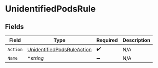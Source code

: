 # UnidentifiedPodsRule


## Fields

| Field                                                                           | Type                                                                            | Required                                                                        | Description                                                                     |
| ------------------------------------------------------------------------------- | ------------------------------------------------------------------------------- | ------------------------------------------------------------------------------- | ------------------------------------------------------------------------------- |
| `Action`                                                                        | [UnidentifiedPodsRuleAction](../../models/shared/unidentifiedpodsruleaction.md) | :heavy_check_mark:                                                              | N/A                                                                             |
| `Name`                                                                          | **string*                                                                       | :heavy_minus_sign:                                                              | N/A                                                                             |